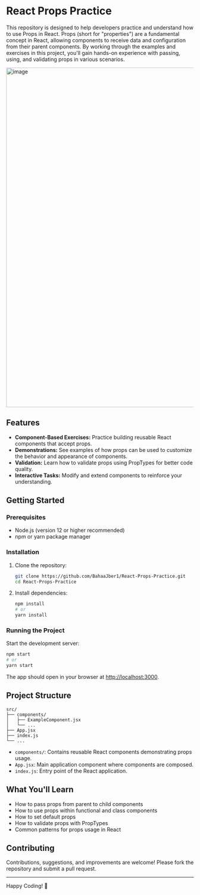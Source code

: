 # React Props Practice

This repository is designed to help developers practice and understand how to use Props in React. Props (short for "properties") are a fundamental concept in React, allowing components to receive data and configuration from their parent components. By working through the examples and exercises in this project, you'll gain hands-on experience with passing, using, and validating props in various scenarios.

<img width="1914" height="910" alt="image" src="https://github.com/user-attachments/assets/845a5d45-f34c-42ab-b6cb-99d244a555ef" />


## Features

- **Component-Based Exercises:** Practice building reusable React components that accept props.
- **Demonstrations:** See examples of how props can be used to customize the behavior and appearance of components.
- **Validation:** Learn how to validate props using PropTypes for better code quality.
- **Interactive Tasks:** Modify and extend components to reinforce your understanding.

## Getting Started

### Prerequisites

- Node.js (version 12 or higher recommended)
- npm or yarn package manager

### Installation

1. Clone the repository:
    ```bash
    git clone https://github.com/BahaaJber1/React-Props-Practice.git
    cd React-Props-Practice
    ```
2. Install dependencies:
    ```bash
    npm install
    # or
    yarn install
    ```

### Running the Project

Start the development server:
```bash
npm start
# or
yarn start
```

The app should open in your browser at [http://localhost:3000](http://localhost:3000).

## Project Structure

```
src/
├── components/
│   ├── ExampleComponent.jsx
│   └── ...
├── App.jsx
├── index.js
└── ...
```

- `components/`: Contains reusable React components demonstrating props usage.
- `App.jsx`: Main application component where components are composed.
- `index.js`: Entry point of the React application.

## What You'll Learn

- How to pass props from parent to child components
- How to use props within functional and class components
- How to set default props
- How to validate props with PropTypes
- Common patterns for props usage in React

## Contributing

Contributions, suggestions, and improvements are welcome! Please fork the repository and submit a pull request.

---

Happy Coding! 🚀
